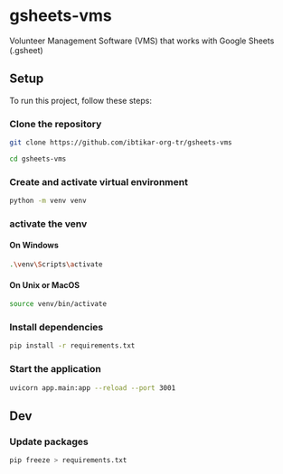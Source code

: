 # gsheets-vms
Volunteer Management Software (VMS) that works with Google Sheets (.gsheet)

## Setup
To run this project, follow these steps:

### Clone the repository
```bash
git clone https://github.com/ibtikar-org-tr/gsheets-vms
```
```bash
cd gsheets-vms
```

### Create and activate virtual environment
```bash
python -m venv venv
```
### activate the venv
#### On Windows
```bash
.\venv\Scripts\activate
```
#### On Unix or MacOS
```bash
source venv/bin/activate
```

### Install dependencies
```bash
pip install -r requirements.txt
```

### Start the application
```bash
uvicorn app.main:app --reload --port 3001
```

## Dev
### Update packages
```bash
pip freeze > requirements.txt
```

